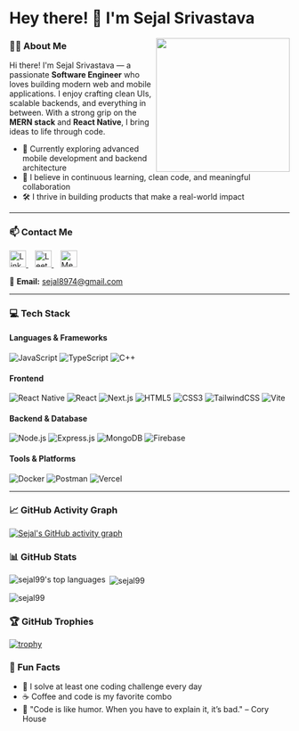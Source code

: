 

<h1 style="no-underline">Hey there! 👋 I'm Sejal Srivastava </h1>
 
 <img align='right' src="https://user-images.githubusercontent.com/59651136/113977552-6133d000-9860-11eb-8e0e-dd697f931273.gif" width="240">




### 👩‍💻 About Me

Hi there! I'm Sejal Srivastava — a passionate **Software Engineer** who loves building modern web and mobile applications. I enjoy crafting clean UIs, scalable backends, and everything in between. With a strong grip on the **MERN stack** and **React Native**, I bring ideas to life through code.

- 🚀 Currently exploring advanced mobile development and backend architecture
- 🎯 I believe in continuous learning, clean code, and meaningful collaboration
- 🛠️ I thrive in building products that make a real-world impact



---



### 📫 Contact Me

<p align="left">
  <a href="https://linkedin.com/in/sejal-srivastava" target="_blank">
    <img src="https://cdn-icons-png.flaticon.com/512/174/174857.png" alt="LinkedIn" height="30" width="30" />
  </a>
  &nbsp;&nbsp;
  <a href="https://leetcode.com/u/Sejal1299" target="_blank">
    <img src="https://img.icons8.com/external-tal-revivo-color-tal-revivo/96/000000/external-level-up-your-coding-skills-and-quickly-land-a-job-logo-color-tal-revivo.png" alt="LeetCode" height="30" width="30" />
  </a>
  &nbsp;&nbsp;
  <a href="https://medium.com/@sejal8974" target="_blank">
    <img src="https://cdn-icons-png.flaticon.com/512/5968/5968885.png" alt="Medium" height="30" width="30" />
  </a>
</p>

📧 **Email:** [sejal8974@gmail.com](mailto:sejal8974@gmail.com)


---




### 💻 Tech Stack


#### Languages & Frameworks
![JavaScript](https://img.shields.io/badge/javascript-%23323330.svg?style=for-the-badge&logo=javascript&logoColor=%23F7DF1E)
![TypeScript](https://img.shields.io/badge/typescript-%23007ACC.svg?style=for-the-badge&logo=typescript&logoColor=white)
![C++](https://img.shields.io/badge/c++-%2300599C.svg?style=for-the-badge&logo=c%2B%2B&logoColor=white)

#### Frontend
![React Native](https://img.shields.io/badge/react_native-%2320232a.svg?style=for-the-badge&logo=react&logoColor=%2361DAFB)
![React](https://img.shields.io/badge/react-%2320232a.svg?style=for-the-badge&logo=react&logoColor=%2361DAFB)
![Next.js](https://img.shields.io/badge/Next-black?style=for-the-badge&logo=next.js&logoColor=white)
![HTML5](https://img.shields.io/badge/html5-%23E34F26.svg?style=for-the-badge&logo=html5&logoColor=white)
![CSS3](https://img.shields.io/badge/css3-%231572B6.svg?style=for-the-badge&logo=css3&logoColor=white)
![TailwindCSS](https://img.shields.io/badge/tailwindcss-%2338B2AC.svg?style=for-the-badge&logo=tailwind-css&logoColor=white)
![Vite](https://img.shields.io/badge/vite-%23646CFF.svg?style=for-the-badge&logo=vite&logoColor=white)

#### Backend & Database
![Node.js](https://img.shields.io/badge/node.js-6DA55F?style=for-the-badge&logo=node.js&logoColor=white)
![Express.js](https://img.shields.io/badge/express.js-%23404d59.svg?style=for-the-badge&logo=express&logoColor=%2361DAFB)
![MongoDB](https://img.shields.io/badge/MongoDB-%234ea94b.svg?style=for-the-badge&logo=mongodb&logoColor=white)
![Firebase](https://img.shields.io/badge/Firebase-039BE5?style=for-the-badge&logo=Firebase&logoColor=white)

#### Tools & Platforms
![Docker](https://img.shields.io/badge/docker-%230db7ed.svg?style=for-the-badge&logo=docker&logoColor=white)
![Postman](https://img.shields.io/badge/Postman-FF6C37?style=for-the-badge&logo=postman&logoColor=white)
![Vercel](https://img.shields.io/badge/vercel-%23000000.svg?style=for-the-badge&logo=vercel&logoColor=white)


---

### 📈 GitHub Activity Graph

[![Sejal's GitHub activity graph](https://github-readme-activity-graph.vercel.app/graph?username=sejal99&theme=tokyo-night)](https://github.com/ashutosh00710/github-readme-activity-graph)



### 📊 GitHub Stats


<p>
  <img 
    src="https://github-readme-stats.vercel.app/api/top-langs/?username=sejal99&layout=compact&langs_count=8&theme=tokyonight&size_weight=0.5&count_weight=0.5" 
    alt="sejal99's top languages" 
    align="left" 
  />
</p>


<p>&nbsp;<img align="center" src="https://github-readme-stats.vercel.app/api?username=sejal99&show_icons=true&include_all_commits=true&locale=en&count_private=true"" alt="sejal99" /></p>

<p><img align="center" src="https://github-readme-streak-stats.herokuapp.com/?user=sejal99&" alt="sejal99" /></p>


### 🏆 GitHub Trophies

[![trophy](https://github-profile-trophy.vercel.app/?username=sejal99&theme=gruvbox&no-bg=true&margin-w=10&column=7)](https://github.com/ryo-ma/github-profile-trophy)



### 🎯 Fun Facts

- 🧠 I solve at least one coding challenge every day
- ☕ Coffee and code is my favorite combo
- 📝 "Code is like humor. When you have to explain it, it’s bad." – Cory House

